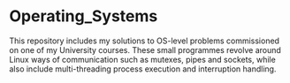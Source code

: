 # Operating_Systems

This repository includes my solutions to OS-level problems commissioned on one of my University courses.
These small programmes revolve around Linux ways of communication such as mutexes, pipes and sockets, while also include multi-threading process execution and interruption handling.
